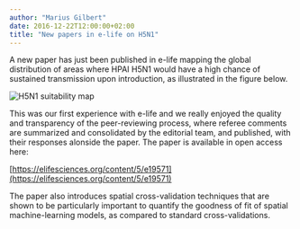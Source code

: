 ```yaml
---
author: "Marius Gilbert"
date: 2016-12-22T12:00:00+02:00
title: "New papers in e-life on H5N1"
---
```

A new paper has just been published in e-life mapping the global distribution of areas where HPAI H5N1 would have a high chance of sustained transmission upon introduction, as illustrated in the figure below.

![H5N1 suitability map](/images/h5n1map.png)

This was our first experience with e-life and we really enjoyed the quality and transparency of the peer-reviewing process, where referee comments are summarized and consolidated by the editorial team, and published, with their responses alonside the paper. The paper is available in open access here:

[https://elifesciences.org/content/5/e19571](https://elifesciences.org/content/5/e19571)

The paper also introduces spatial cross-validation techniques that are shown to be particularly important to quantify the goodness of fit of spatial machine-learning models, as compared to standard cross-validations. 
